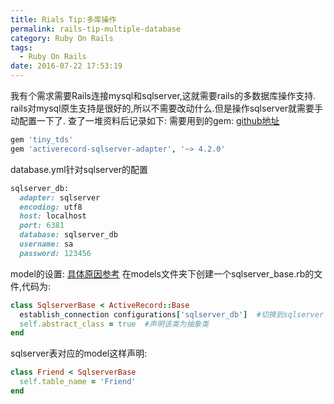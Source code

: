 ```yaml
---
title: Rials Tip:多库操作
permalink: rails-tip-multiple-database
category: Ruby On Rails
tags:
  - Ruby On Rails
date: 2016-07-22 17:53:19
---
```

我有个需求需要Rails连接mysql和sqlserver,这就需要rails的多数据库操作支持.
rails对mysql原生支持是很好的,所以不需要改动什么.但是操作sqlserver就需要手动配置一下了.
查了一堆资料后记录如下:
需要用到的gem:
[github地址](https://github.com/rails-sqlserver/activerecord-sqlserver-adapter)
```ruby
gem 'tiny_tds'
gem 'activerecord-sqlserver-adapter', '~> 4.2.0'
```
database.yml针对sqlserver的配置
```ruby
sqlserver_db:
  adapter: sqlserver
  encoding: utf8
  host: localhost
  port: 6381
  database: sqlserver_db
  username: sa
  password: 123456
```
model的设置:
[具体原因参考](http://technology.customink.com/blog/2015/06/22/rails-multi-database-best-practices-roundup/)
在models文件夹下创建一个sqlserver_base.rb的文件,代码为:
```ruby
class SqlserverBase < ActiveRecord::Base
  establish_connection configurations['sqlserver_db']  #切换到sqlserver
  self.abstract_class = true  #声明该类为抽象类
end
```
sqlserver表对应的model这样声明:
```ruby
class Friend < SqlserverBase
  self.table_name = 'Friend'
end
```